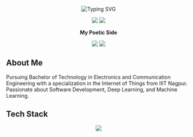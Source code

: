 <!-- Profile Banner -->
<p align="center">
  <img src="https://readme-typing-svg.demolab.com?font=Fira+Code&size=28&pause=1000&center=true&vCenter=true&width=940&lines=Hi+%F0%9F%91%8B%2C+I'm+Plawang+Shishu!;Software+Development;Deep+Learning;Data+Scientist+In+Progress;Let's+Build+Something+Awesome+Together!+%F0%9F%9A%80" alt="Typing SVG" />
</p>

<p align="center">
  <a href="mailto:shishuplawang@gmail.com"><img src="https://img.shields.io/badge/Email-D14836?style=for-the-badge&logo=gmail&logoColor=white"/></a>
  <a href="https://www.linkedin.com/in/plawng-shishu/?originalSubdomain=in"><img src="https://img.shields.io/badge/LinkedIn-0077B5?style=for-the-badge&logo=linkedin&logoColor=white"/></a>
<!--   <a href="https://plawangshishu.in"><img src="https://img.shields.io/badge/Portfolio-000?style=for-the-badge&logo=firefox&logoColor=white"/></a> -->
</p>

<p align="center"><strong> My Poetic Side</strong></p>

<p align="center">
  <a href="https://plawangshishu.quora.com/"><img src="https://img.shields.io/badge/Quora-B92B27?style=for-the-badge&logo=quora&logoColor=white"/></a>
  <a href="https://www.instagram.com/theyarevisible/" target="_blank" rel="noopener">
  <img src="https://img.shields.io/badge/Instagram-E4405F?style=for-the-badge&logo=instagram&logoColor=white"/>
</a>

</p>


##  About Me

 Pursuing Bachelor of Technology in Electronics and Communication Engineering with a specialization in the Internet of Things from IIIT Nagpur.  
 Passionate about Software Development, Deep Learning, and Machine Learning.  




##  Tech Stack

<p align="center">
  <img src="https://skillicons.dev/icons?i=python,cpp,js,java,react,nodejs,express,spring,mysql,mongodb,matlab,docker,git,figma,scikitlearn,numpy,pandas,matplotlib,seaborn,opencv,tensorflow,keras,pytorch,jupyter" />
</p>



